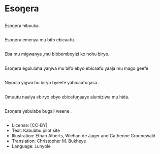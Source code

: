 # Esoŋera

##
Esoŋera hibuuka.


##
Esoŋera emenya mu
bifo ebicaafu.


##
Eba mu migwanya ,mu
bibbomboyizi ko nohu
biryo.


##
Esoŋera egululuha
yaŋwa mu bifo ebyo
ebicaafu yaaja mu
mago geefe.


##
Niyoola yigwa hu biryo
byeefe yabicaafuŋasa .


##
Omuutu naalya ebiryo ebyo
ebicafuŋaaye alumiziwa mu hida.


##
Esoŋera yabulabe
bugali weene .


##
* License: [CC-BY]
* Text: Kabubbu pilot site
* Illustration: Ethan Alberts, Wiehan de Jager and
Catherine Groenewald
* Translation: Christopher M. Bukheye
* Language: Lunyole

